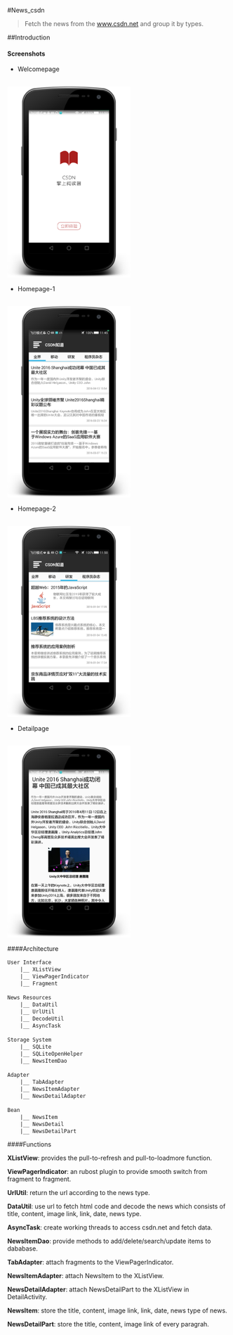 #News_csdn
  >Fetch the news from the www.csdn.net and group it by types.

##Introduction

#### Screenshots

* Welcomepage
</br>
<img src="screenshots/welcomepage2.0.png" width="280">

* Homepage-1
</br>
<img src="screenshots/homepage2.0-1.png" width="280">

* Homepage-2
</br>
<img src="screenshots/homepage2.0-2.png" width="280">

* Detailpage
</br>
<img src="screenshots/detailpage2.0.png" width="280">


####Architecture

	User Interface
		|__ XListView
		|__ ViewPagerIndicator
		|__ Fragment
	
	News Resources
		|__ DataUtil
		|__ UrlUtil
		|__ DecodeUtil
		|__ AsyncTask

	Storage System
		|__ SQLite
		|__ SQLiteOpenHelper  
		|__ NewsItemDao
	
	Adapter
		|__ TabAdapter
		|__ NewsItemAdapter
		|__ NewsDetailAdapter

	Bean
		|__ NewsItem
		|__ NewsDetail
		|__ NewsDetailPart
		


####Functions

**XListView**: provides the pull-to-refresh and pull-to-loadmore function.

**ViewPagerIndicator**: an rubost plugin to provide smooth switch from fragment to fragment.

**UrlUtil**: return the url according to the news type.

**DataUtil**: use url to fetch html code and decode the news which consists of title, content, image link, link, date, news type.

**AsyncTask**: create working threads to access csdn.net and fetch data.

**NewsItemDao**: provide methods to add/delete/search/update items to dababase.

**TabAdapter**: attach fragments to the ViewPagerIndicator.

**NewsItemAdapter**: attach NewsItem to the XListView.

**NewsDetailAdapter**: attach NewsDetailPart to the XListView in DetailActivity.

**NewsItem**: store the title, content, image link, link, date, news type of news.

**NewsDetailPart**: store the title, content, image link of every paragrah.





